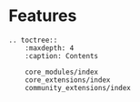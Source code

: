 # Features

```eval_rst
.. toctree::
    :maxdepth: 4
    :caption: Contents

    core_modules/index
    core_extensions/index
    community_extensions/index
```